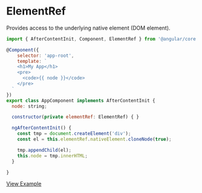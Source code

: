 # ElementRef

Provides access to the underlying native element \(DOM element\).

```javascript
import { AfterContentInit, Component, ElementRef } from '@angular/core';

@Component({
    selector: 'app-root',
    template: `
    <h1>My App</h1>
    <pre>
      <code>{{ node }}</code>
    </pre>
  `
})
export class AppComponent implements AfterContentInit {
  node: string;

  constructor(private elementRef: ElementRef) { }

  ngAfterContentInit() {
    const tmp = document.createElement('div');
    const el = this.elementRef.nativeElement.cloneNode(true);

    tmp.appendChild(el);
    this.node = tmp.innerHTML;
  }

}
```

[View Example](https://plnkr.co/edit/TY7SrMXs8XoV6AOYwn9k?p=preview)

